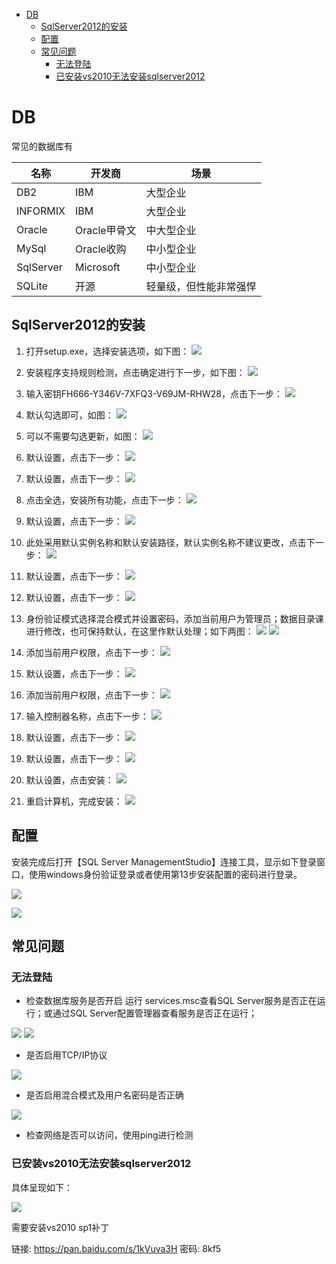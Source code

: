 <!-- TOC -->

- [DB](#db)
    - [SqlServer2012的安装](#sqlserver2012的安装)
    - [配置](#配置)
    - [常见问题](#常见问题)
        - [无法登陆](#无法登陆)
        - [已安装vs2010无法安装sqlserver2012](#已安装vs2010无法安装sqlserver2012)

<!-- /TOC -->
# DB
常见的数据库有

名称 | 开发商 | 场景
---|-----|---
DB2 | IBM | 大型企业
INFORMIX | IBM | 大型企业
Oracle | Oracle甲骨文 | 中大型企业
MySql | Oracle收购 | 中小型企业
SqlServer | Microsoft | 中小型企业
SQLite | 开源 | 轻量级，但性能非常强悍

## SqlServer2012的安装
1. 打开setup.exe，选择安装选项，如下图：
![](..\assets\SqlServer\Install_1.png)

2. 安装程序支持规则检测，点击确定进行下一步，如下图：
![](..\assets\SqlServer\Install_2.png)

3. 输入密钥FH666-Y346V-7XFQ3-V69JM-RHW28，点击下一步：
![](..\assets\SqlServer\Install_3.png)

4. 默认勾选即可，如图：
![](..\assets\SqlServer\Install_4.png)

5. 可以不需要勾选更新，如图：
![](..\assets\SqlServer\Install_5.png)

6. 默认设置，点击下一步：
![](..\assets\SqlServer\Install_6.png)

7. 默认设置，点击下一步：
![](..\assets\SqlServer\Install_7.png)

8. 点击全选，安装所有功能，点击下一步：
![](..\assets\SqlServer\Install_8.png)

9. 默认设置，点击下一步：
![](..\assets\SqlServer\Install_9.png)

10. 此处采用默认实例名称和默认安装路径，默认实例名称不建议更改，点击下一步：
![](..\assets\SqlServer\Install_10.png)

11. 默认设置，点击下一步：
![](..\assets\SqlServer\Install_11.png)

12. 默认设置，点击下一步：
![](..\assets\SqlServer\Install_12.png)

13. 身份验证模式选择混合模式并设置密码，添加当前用户为管理员；数据目录课进行修改，也可保持默认，在这里作默认处理；如下两图：
![](..\assets\SqlServer\Install_13-1.png)
![](..\assets\SqlServer\Install_13-2.png)

14. 添加当前用户权限，点击下一步：
![](..\assets\SqlServer\Install_14.png)

15. 默认设置，点击下一步：
![](..\assets\SqlServer\Install_15.png)

16. 添加当前用户权限，点击下一步：
![](..\assets\SqlServer\Install_16.png)

17. 输入控制器名称，点击下一步：
![](..\assets\SqlServer\Install_17.png)

18. 默认设置，点击下一步：
![](..\assets\SqlServer\Install_18.png)

19. 默认设置，点击下一步：
![](..\assets\SqlServer\Install_19.png)

20. 默认设置，点击安装：
![](..\assets\SqlServer\Install_20.png)

21. 重启计算机，完成安装：
![](..\assets\SqlServer\Install_21.png)

## 配置
安装完成后打开【SQL Server ManagementStudio】连接工具，显示如下登录窗口，使用windows身份验证登录或者使用第13步安装配置的密码进行登录。

![](..\assets\SqlServer\Config_1.png)

![](..\assets\SqlServer\Config_2.png)

## 常见问题
### 无法登陆
- 检查数据库服务是否开启  运行 services.msc查看SQL Server服务是否正在运行；或通过SQL Server配置管理器查看服务是否正在运行；

![](..\assets\SqlServer\sql_server_1.png)
![](..\assets\SqlServer\sql_server_2.png)

- 是否启用TCP/IP协议

![](..\assets\SqlServer\sql_server_3.png)

- 是否启用混合模式及用户名密码是否正确

![](..\assets\SqlServer\sql_server_4.gif)

- 检查网络是否可以访问，使用ping进行检测

### 已安装vs2010无法安装sqlserver2012
具体呈现如下：

![](..\assets\SqlServer\faq_vs2010_1.png)

需要安装vs2010 sp1补丁

链接: https://pan.baidu.com/s/1kVuva3H 密码: 8kf5
